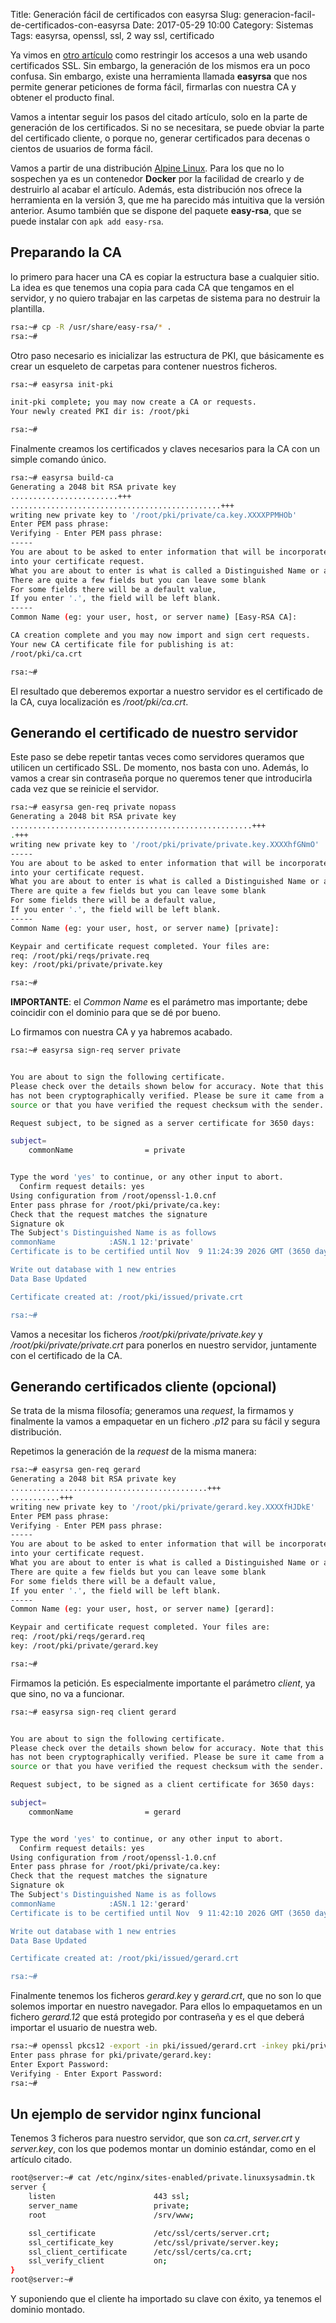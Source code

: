Title: Generación fácil de certificados con easyrsa
Slug: generacion-facil-de-certificados-con-easyrsa
Date: 2017-05-29 10:00
Category: Sistemas
Tags: easyrsa, openssl, ssl, 2 way ssl, certificado



Ya vimos en [otro artículo]({filename}/articles/restringiendo-accesos-mediante-certificados-de-cliente.md) como restringir los accesos a una web usando certificados SSL. Sin embargo, la generación de los mismos era un poco confusa. Sin embargo, existe una herramienta llamada **easyrsa** que nos permite generar peticiones de forma fácil, firmarlas con nuestra CA y obtener el producto final.

Vamos a intentar seguir los pasos del citado artículo, solo en la parte de generación de los certificados. Si no se necesitara, se puede obviar la parte del certificado cliente, o porque no, generar certificados para decenas o cientos de usuarios de forma fácil.

Vamos a partir de una distribución [Alpine Linux](https://alpinelinux.org/). Para los que no lo sospechen ya es un contenedor **Docker** por la facilidad de crearlo y de destruirlo al acabar el artículo. Además, esta distribución nos ofrece la herramienta en la versión 3, que me ha parecido más intuitiva que la versión anterior. Asumo también que se dispone del paquete **easy-rsa**, que se puede instalar con `apk add easy-rsa`.

## Preparando la CA

lo primero para hacer una CA es copiar la estructura base a cualquier sitio. La idea es que tenemos una copia para cada CA que tengamos en el servidor, y no quiero trabajar en las carpetas de sistema para no destruir la plantilla.

```bash
rsa:~# cp -R /usr/share/easy-rsa/* .
rsa:~# 
```

Otro paso necesario es inicializar las estructura de PKI, que básicamente es crear un esqueleto de carpetas para contener nuestros ficheros.

```bash
rsa:~# easyrsa init-pki

init-pki complete; you may now create a CA or requests.
Your newly created PKI dir is: /root/pki

rsa:~# 
```

Finalmente creamos los certificados y claves necesarios para la CA con un simple comando único.

```bash
rsa:~# easyrsa build-ca
Generating a 2048 bit RSA private key
........................+++
...............................................+++
writing new private key to '/root/pki/private/ca.key.XXXXPPMHOb'
Enter PEM pass phrase:
Verifying - Enter PEM pass phrase:
-----
You are about to be asked to enter information that will be incorporated
into your certificate request.
What you are about to enter is what is called a Distinguished Name or a DN.
There are quite a few fields but you can leave some blank
For some fields there will be a default value,
If you enter '.', the field will be left blank.
-----
Common Name (eg: your user, host, or server name) [Easy-RSA CA]:

CA creation complete and you may now import and sign cert requests.
Your new CA certificate file for publishing is at:
/root/pki/ca.crt

rsa:~# 
```

El resultado que deberemos exportar a nuestro servidor es el certificado de la CA, cuya localización es */root/pki/ca.crt*.

## Generando el certificado de nuestro servidor

Este paso se debe repetir tantas veces como servidores queramos que utilicen un certificado SSL. De momento, nos basta con uno. Además, lo vamos a crear sin contraseña porque no queremos tener que introducirla cada vez que se reinicie el servidor.

```bash
rsa:~# easyrsa gen-req private nopass
Generating a 2048 bit RSA private key
......................................................+++
.+++
writing new private key to '/root/pki/private/private.key.XXXXhfGNmO'
-----
You are about to be asked to enter information that will be incorporated
into your certificate request.
What you are about to enter is what is called a Distinguished Name or a DN.
There are quite a few fields but you can leave some blank
For some fields there will be a default value,
If you enter '.', the field will be left blank.
-----
Common Name (eg: your user, host, or server name) [private]:

Keypair and certificate request completed. Your files are:
req: /root/pki/reqs/private.req
key: /root/pki/private/private.key

rsa:~# 
```

**IMPORTANTE**: el *Common Name* es el parámetro mas importante; debe coincidir con el dominio para que se dé por bueno.

Lo firmamos con nuestra CA y ya habremos acabado.

```bash
rsa:~# easyrsa sign-req server private


You are about to sign the following certificate.
Please check over the details shown below for accuracy. Note that this request
has not been cryptographically verified. Please be sure it came from a trusted
source or that you have verified the request checksum with the sender.

Request subject, to be signed as a server certificate for 3650 days:

subject=
    commonName                = private


Type the word 'yes' to continue, or any other input to abort.
  Confirm request details: yes
Using configuration from /root/openssl-1.0.cnf
Enter pass phrase for /root/pki/private/ca.key:
Check that the request matches the signature
Signature ok
The Subject's Distinguished Name is as follows
commonName            :ASN.1 12:'private'
Certificate is to be certified until Nov  9 11:24:39 2026 GMT (3650 days)

Write out database with 1 new entries
Data Base Updated

Certificate created at: /root/pki/issued/private.crt

rsa:~# 
```

Vamos a necesitar los ficheros */root/pki/private/private.key* y */root/pki/private/private.crt* para ponerlos en nuestro servidor, juntamente con el certificado de la CA.

## Generando certificados cliente (opcional)

Se trata de la misma filosofía; generamos una *request*, la firmamos y finalmente la vamos a empaquetar en un fichero *.p12* para su fácil y segura distribución.

Repetimos la generación de la *request* de la misma manera:

```bash
rsa:~# easyrsa gen-req gerard
Generating a 2048 bit RSA private key
............................................+++
...........+++
writing new private key to '/root/pki/private/gerard.key.XXXXfHJDkE'
Enter PEM pass phrase:
Verifying - Enter PEM pass phrase:
-----
You are about to be asked to enter information that will be incorporated
into your certificate request.
What you are about to enter is what is called a Distinguished Name or a DN.
There are quite a few fields but you can leave some blank
For some fields there will be a default value,
If you enter '.', the field will be left blank.
-----
Common Name (eg: your user, host, or server name) [gerard]:

Keypair and certificate request completed. Your files are:
req: /root/pki/reqs/gerard.req
key: /root/pki/private/gerard.key

rsa:~# 
```

Firmamos la petición. Es especialmente importante el parámetro *client*, ya que sino, no va a funcionar.

```bash
rsa:~# easyrsa sign-req client gerard


You are about to sign the following certificate.
Please check over the details shown below for accuracy. Note that this request
has not been cryptographically verified. Please be sure it came from a trusted
source or that you have verified the request checksum with the sender.

Request subject, to be signed as a client certificate for 3650 days:

subject=
    commonName                = gerard


Type the word 'yes' to continue, or any other input to abort.
  Confirm request details: yes
Using configuration from /root/openssl-1.0.cnf
Enter pass phrase for /root/pki/private/ca.key:
Check that the request matches the signature
Signature ok
The Subject's Distinguished Name is as follows
commonName            :ASN.1 12:'gerard'
Certificate is to be certified until Nov  9 11:42:10 2026 GMT (3650 days)

Write out database with 1 new entries
Data Base Updated

Certificate created at: /root/pki/issued/gerard.crt

rsa:~# 
```

Finalmente tenemos los ficheros *gerard.key* y *gerard.crt*, que no son lo que solemos importar en nuestro navegador. Para ellos lo empaquetamos en un fichero *gerard.12* que está protegido por contraseña y es el que deberá importar el usuario de nuestra web.

```bash
rsa:~# openssl pkcs12 -export -in pki/issued/gerard.crt -inkey pki/private/gerard.key -out gerard.p12
Enter pass phrase for pki/private/gerard.key:
Enter Export Password:
Verifying - Enter Export Password:
rsa:~# 
```

## Un ejemplo de servidor nginx funcional

Tenemos 3 ficheros para nuestro servidor, que son *ca.crt*, *server.crt* y *server.key*, con los que podemos montar un dominio estándar, como en el artículo citado.

```bash
root@server:~# cat /etc/nginx/sites-enabled/private.linuxsysadmin.tk
server {
    listen                      443 ssl;
    server_name                 private;
    root                        /srv/www;

    ssl_certificate             /etc/ssl/certs/server.crt;
    ssl_certificate_key         /etc/ssl/private/server.key;
    ssl_client_certificate      /etc/ssl/certs/ca.crt;
    ssl_verify_client           on;
}
root@server:~#
```

Y suponiendo que el cliente ha importado su clave con éxito, ya tenemos el dominio montado.
